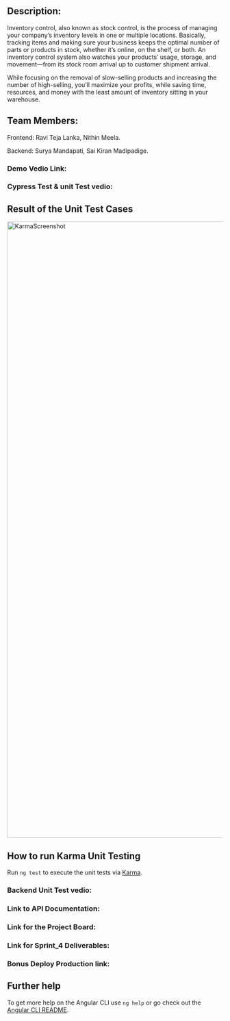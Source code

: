 ## Description:
Inventory control, also known as stock control, is the process of managing your company’s inventory levels in one or multiple locations. Basically, tracking items and making sure your business keeps the optimal number of parts or products in stock, whether it’s online, on the shelf, or both. An inventory control system also watches your products’ usage, storage, and movement—from its stock room arrival up to customer shipment arrival.

While focusing on the removal of slow-selling products and increasing the number of high-selling, you’ll maximize your profits, while saving time, resources, and money with the least amount of inventory sitting in your warehouse.



## Team Members:
Frontend: Ravi Teja Lanka, Nithin Meela.

Backend: Surya Mandapati, Sai Kiran Madipadige.


### Demo Vedio Link:

### Cypress Test & unit Test vedio:

## Result of the Unit Test Cases
<img width="1439" alt="KarmaScreenshot" src="https://user-images.githubusercontent.com/94930984/161365933-b1b74263-e2fa-4d1f-90b1-b26280e48666.png">

## How to run Karma Unit Testing

Run `ng test` to execute the unit tests via [Karma](https://karma-runner.github.io).

### Backend Unit Test vedio:


### Link to API Documentation:

### Link for the Project Board:

### Link for Sprint_4 Deliverables:

### Bonus Deploy Production link:

## Further help

To get more help on the Angular CLI use `ng help` or go check out the [Angular CLI README](https://github.com/angular/angular-cli/blob/master/README.md).

